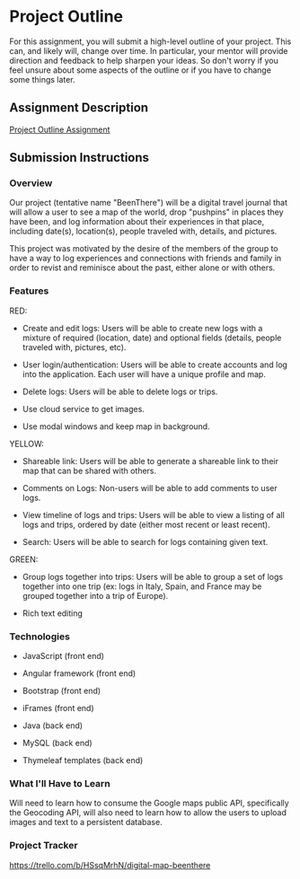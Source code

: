 # Project Outline
For this assignment, you will submit a high-level outline of your project. This can, and likely will, change over time. In particular, your mentor will provide direction and feedback to help sharpen your ideas. So don't worry if you feel unsure about some aspects of the outline or if you have to change some things later.

## Assignment Description
[Project Outline Assignment](https://education.launchcode.org/liftoff/modules/assignments/project-outline)

## Submission Instructions

### Overview

Our project (tentative name "BeenThere") will be a digital travel journal that will allow a user to see a map of the world, drop "pushpins" in places they have been, and log information about their experiences in that place, including date(s), location(s), people traveled with, details, and pictures.

This project was motivated by the desire of the members of the group to have a way to log experiences and connections with friends and family in order to revist and reminisce about the past, either alone or with others.

### Features

RED:

* Create and edit logs: Users will be able to create new logs with a mixture of required (location, date) and optional fields (details, people traveled with, pictures, etc).

* User login/authentication: Users will be able to create accounts and log into the application. Each user will have a unique profile and map.

* Delete logs: Users will be able to delete logs or trips.

* Use cloud service to get images.

* Use modal windows and keep map in background.

YELLOW:

* Shareable link: Users will be able to generate a shareable link to their map that can be shared with others.

* Comments on Logs: Non-users will be able to add comments to user logs.

* View timeline of logs and trips: Users will be able to view a listing of all logs and trips, ordered by date (either most recent or least recent).

* Search: Users will be able to search for logs containing given text.

GREEN:

* Group logs together into trips: Users will be able to group a set of logs together into one trip (ex: logs in Italy, Spain, and France may be grouped together into a trip of Europe).

* Rich text editing

### Technologies

* JavaScript (front end)

* Angular framework (front end)

* Bootstrap (front end)

* iFrames (front end)

* Java (back end)

* MySQL (back end)

* Thymeleaf templates (back end)

### What I'll Have to Learn

Will need to learn how to consume the Google maps public API, specifically the Geocoding API, will also need to learn how to allow the users to upload images and text to a persistent database.

### Project Tracker

https://trello.com/b/HSsqMrhN/digital-map-beenthere
